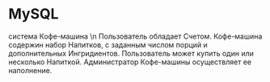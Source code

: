 # MySQL
система Кофе-машина \n
Пользователь обладает Счетом. Кофе-машина содержин набор Напитков, с заданным числом порций и дополнительных Ингридиентов.
Пользователь может купить один или несколько Напиткой. Администратор Кофе-машины осуществляет ее наполнение.
